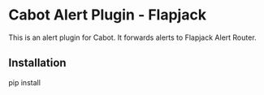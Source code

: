 # Cabot Alert Plugin - Flapjack

This is an alert plugin for Cabot. It forwards alerts to Flapjack Alert Router.

## Installation

pip install

